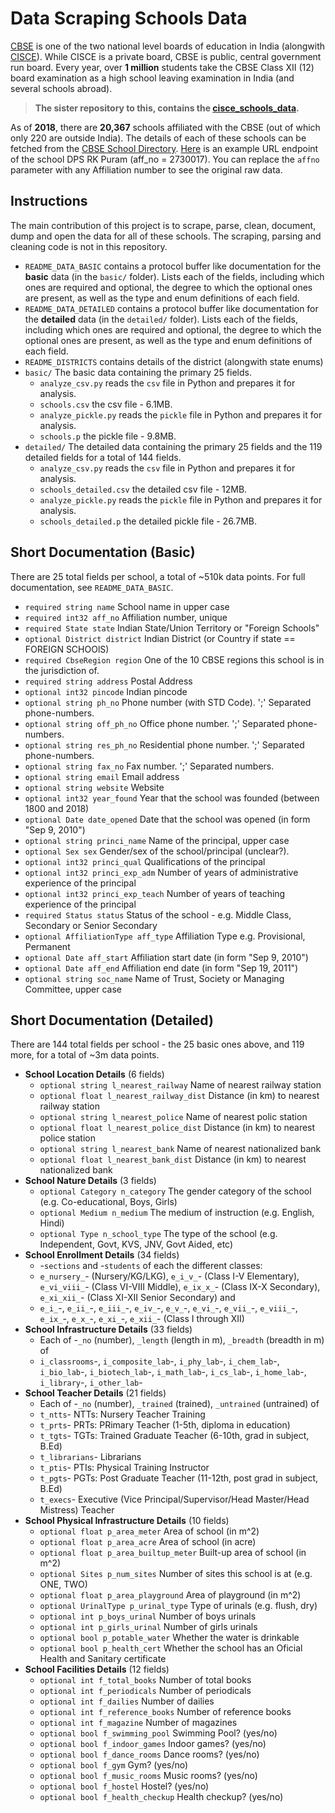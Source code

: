 # Data Scraping Schools Data

[CBSE](https://en.wikipedia.org/wiki/Central_Board_of_Secondary_Education) is one of the two national level boards of education in India (alongwith [CISCE](https://en.wikipedia.org/wiki/Central_Board_of_Secondary_Education)).
While CISCE is a private board, CBSE is public, central government run board.
Every year, over **1 million** students take the CBSE Class XII (12) board examination as a high school leaving examination in India (and several schools abroad).

>**The sister repository to this, contains the [cisce_schools_data](https://github.com/deedy/cisce_schools_data).**


As of **2018**, there are **20,367** schools affiliated with the CBSE (out of which only 220 are outside India).
The details of each of these schools can be fetched from the [CBSE School Directory](http://cbseaff.nic.in/cbse_aff/schdir_Report/userview.aspx).
[Here](http://cbseaff.nic.in/cbse_aff/schdir_Report/AppViewdir.aspx?affno=2730017) is an example URL endpoint of the school DPS RK Puram (aff_no = 2730017).
You can replace the `affno` parameter with any Affiliation number to see the original raw data.

## Instructions

The main contribution of this project is to scrape, parse, clean, document, dump and open the data for all of these schools. 
The scraping, parsing and cleaning code is not in this repository.

 - `README_DATA_BASIC` contains a protocol buffer like documentation for the **basic** data (in the `basic/` folder). Lists each of the fields, including which ones are required and optional, the degree to which the optional ones are present, as well as the type and enum definitions of each field.
 - `README_DATA_DETAILED` contains a protocol buffer like documentation for the **detailed** data (in the `detailed/` folder). Lists each of the fields, including which ones are required and optional, the degree to which the optional ones are present, as well as the type and enum definitions of each field.
 - `README_DISTRICTS` contains details of the district (alongwith state enums)
 - `basic/` The basic data containing the primary 25 fields.
   - `analyze_csv.py` reads the `csv` file in Python and prepares it for analysis.
   - `schools.csv` the csv file - 6.1MB.
   - `analyze_pickle.py` reads the `pickle` file in Python and prepares it for analysis.
   - `schools.p` the pickle file - 9.8MB.
 - `detailed/` The detailed data containing the primary 25 fields and the 119 detailed fields for a total of 144 fields.
   - `analyze_csv.py` reads the `csv` file in Python and prepares it for analysis.
   - `schools_detailed.csv` the detailed csv file - 12MB.
   - `analyze_pickle.py` reads the `pickle` file in Python and prepares it for analysis.
   - `schools_detailed.p` the detailed pickle file - 26.7MB.
 
## Short Documentation (Basic)

There are 25 total fields per school, a total of ~510k data points. For full documentation, see `README_DATA_BASIC`. 

 - `required string name` School name in upper case
 - `required int32 aff_no` Affiliation number, unique
 - `required State state` Indian State/Union Territory or "Foreign Schools"
 - `optional District district` Indian District (or Country if state == FOREIGN SCHOOlS)
 - `required CbseRegion region` One of the 10 CBSE regions this school is in the jurisdiction of.
 - `required string address` Postal Address
 - `optional int32 pincode` Indian pincode
 - `optional string ph_no` Phone number (with STD Code). ';' Separated phone-numbers.
 - `optional string off_ph_no` Office phone number. ';' Separated phone-numbers.
 - `optional string res_ph_no` Residential phone number. ';' Separated phone-numbers.
 - `optional string fax_no` Fax number. ';' Separated numbers.
 - `optional string email` Email address
 - `optional string website` Website
 - `optional int32 year_found` Year that the school was founded (between 1800 and 2018)
 - `optional Date date_opened` Date that the school was opened (in form "Sep 9, 2010")
 - `optional string princi_name` Name of the principal, upper case
 - `optional Sex sex` Gender/sex of the school/principal (unclear?).
 - `optional int32 princi_qual` Qualifications of the principal
 - `optional int32 princi_exp_adm` Number of years of administrative experience of the principal
 - `optional int32 princi_exp_teach` Number of years of teaching experience of the principal
 - `required Status status` Status of the school - e.g. Middle Class, Secondary or Senior Secondary
 - `optional AffiliationType aff_type` Affiliation Type e.g. Provisional, Permanent
 - `optional Date aff_start` Affiliation start date (in form "Sep 9, 2010")
 - `optional Date aff_end` Affiliation end date (in form "Sep 19, 2011")
 - `optional string soc_name` Name of Trust, Society or Managing Committee, upper case

## Short Documentation (Detailed)

There are 144 total fields per school - the 25 basic ones above, and 119 more, for a total of ~3m data points.

 - **School Location Details** (6 fields)
   - `optional string l_nearest_railway` Name of nearest railway station
   - `optional float l_nearest_railway_dist` Distance (in km) to nearest railway station
   - `optional string l_nearest_police` Name of nearest polic station
   - `optional float l_nearest_police_dist` Distance (in km) to nearest police station
   - `optional string l_nearest_bank` Name of nearest nationalized bank
   - `optional float l_nearest_bank_dist` Distance (in km) to nearest nationalized bank
 - **School Nature Details** (3 fields)
   - `optional Category n_category` The gender category of the school (e.g. Co-educational, Boys, Girls)
   - `optional Medium n_medium` The medium of instruction (e.g. English, Hindi)
   - `optional Type n_school_type` The type of the school (e.g. Independent, Govt, KVS, JNV, Govt Aided, etc)
 - **School Enrollment Details** (34 fields)
   - -`sections` and -`students` of each the different classes:
   - `e_nursery_`- (Nursery/KG/LKG), `e_i_v_`- (Class I-V Elementary), `e_vi_viii_`- (Class VI-VIII Middle), `e_ix_x_`- (Class IX-X Secondary), `e_xi_xii_`- (Class XI-XII Senior Secondary) and 
   - `e_i_`-, `e_ii_`-, `e_iii_`-, `e_iv_`-, `e_v_`-, `e_vi_`-, `e_vii_`-, `e_viii_`-, `e_ix_`-, `e_x_`-, `e_xi_`-, `e_xii_`- (Class I through XII)
 - **School Infrastructure Details** (33 fields)
   - Each of -`_no` (number), `_length` (length in m), `_breadth` (breadth in m) of
   - `i_classrooms`-, `i_composite_lab`-, `i_phy_lab`-, `i_chem_lab`-, `i_bio_lab`-, `i_biotech_lab`-, `i_math_lab`-, `i_cs_lab`-, `i_home_lab`-, `i_library`-, `i_other_lab`-
 - **School Teacher Details** (21 fields)
   - Each of -`_no` (number), `_trained` (trained), `_untrained` (untrained) of
   - `t_ntts`- NTTs: Nursery Teacher Training
   - `t_prts`- PRTs: PRimary Teacher (1-5th, diploma in education)
   - `t_tgts`- TGTs: Trained Graduate Teacher (6-10th, grad in subject, B.Ed)
   - `t_librarians`- Librarians
   - `t_ptis`- PTIs: Physical Training Instructor
   - `t_pgts`- PGTs: Post Graduate Teacher (11-12th, post grad in subject, B.Ed)
   - `t_execs`- Executive (Vice Principal/Supervisor/Head Master/Head Mistress) Teacher
 - **School Physical Infrastructure Details** (10 fields)
   - `optional float p_area_meter` Area of school (in m^2)
   - `optional float p_area_acre` Area of school (in acre)
   - `optional float p_area_builtup_meter` Built-up area of school (in m^2)
   - `optional Sites p_num_sites` Number of sites this school is at (e.g. ONE, TWO)
   - `optional float p_area_playground` Area of playground (in m^2)
   - `optional UrinalType p_urinal_type` Type of urinals (e.g. flush, dry)
   - `optional int p_boys_urinal` Number of boys urinals
   - `optional int p_girls_urinal` Number of girls urinals
   - `optional bool p_potable_water` Whether the water is drinkable
   - `optional bool p_health_cert` Whether the school has an Oficial Health and Sanitary certificate
 - **School Facilities Details** (12 fields) 
   - `optional int f_total_books` Number of total books
   - `optional int f_periodicals` Number of periodicals
   - `optional int f_dailies` Number of dailies
   - `optional int f_reference_books` Number of reference books
   - `optional int f_magazine` Number of magazines
   - `optional bool f_swimming_pool` Swimming Pool? (yes/no)
   - `optional bool f_indoor_games` Indoor games? (yes/no)
   - `optional bool f_dance_rooms` Dance rooms? (yes/no)
   - `optional bool f_gym` Gym? (yes/no)
   - `optional bool f_music_rooms` Music rooms? (yes/no)
   - `optional bool f_hostel` Hostel? (yes/no)
   - `optional bool f_health_checkup` Health checkup? (yes/no)
 
